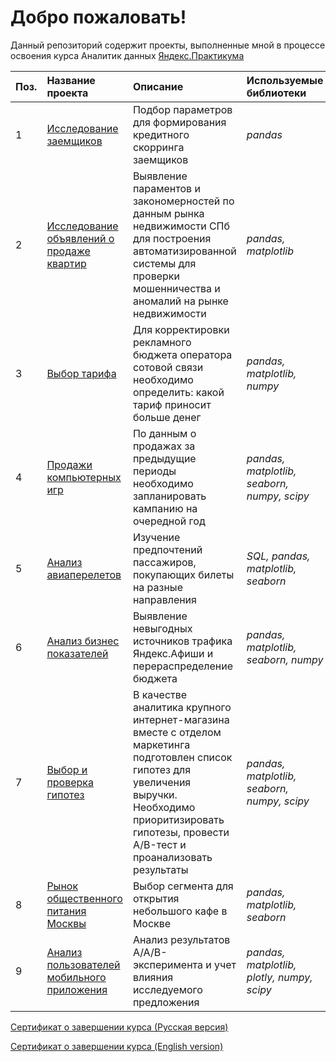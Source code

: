 # Добро пожаловать!
Данный репозиторий содержит проекты, выполненные мной в процессе освоения курса Аналитик данных [Яндекс.Практикума](https://practicum.yandex.ru/)

| Поз. | Название проекта | Описание | Используемые библиотеки | 
| :---------------------- | :---------------------- | :---------------------- | :---------------------- |
| 1 | [Исследование заемщиков](https://github.com/avgorjev/practicum_projects/tree/main/project-borrower-research) | Подбор параметров для формирования кредитного скорринга заемщиков  | *pandas* |
| 2 | [Исследование объявлений о продаже квартир](https://github.com/avgorjev/practicum_projects/tree/main/study-sale-of-apartments) | Выявление параментов и закономерностей по данным рынка недвижимости СПб для построения автоматизированной системы для проверки мошенничества и аномалий на рынке недвижимости | *pandas, matplotlib* |
| 3 | [Выбор тарифа](https://github.com/avgorjev/practicum_projects/tree/main/study-tariff-selection) | Для корректировки рекламного бюджета оператора сотовой связи необходимо определить: какой тариф приносит больше денег | *pandas, matplotlib, numpy* |
| 4 | [Продажи компьютерных игр](https://github.com/avgorjev/practicum_projects/tree/main/project-sales-of-computer-games) | По данным о продажах за предыдущие периоды необходимо запланировать кампанию на очередной год| *pandas, matplotlib, seaborn, numpy, scipy* |
| 5 | [Анализ авиаперелетов](https://github.com/avgorjev/practicum_projects/tree/main/study-air-travel-analysis) | Изучение предпочтений пассажиров, покупающих билеты на разные направления | *SQL, pandas, matplotlib, seaborn* |
| 6 | [Анализ бизнес показателей](https://github.com/avgorjev/practicum_projects/tree/main/study-business-performance-analysis) | Выявление невыгодных источников трафика Яндекс.Афиши и перераспределение бюджета | *pandas, matplotlib, seaborn, numpy* 
| 7 | [Выбор и проверка гипотез](https://github.com/avgorjev/practicum_projects/tree/main/project-selection-testing-of-hypotheses) | В качестве аналитика крупного интернет-магазина вместе с отделом маркетинга подготовлен список гипотез для увеличения выручки. Необходимо приоритизировать гипотезы, провести A/B-тест и проанализовать результаты | *pandas, matplotlib, seaborn, numpy, scipy* |
| 8 | [Рынок общественного питания Москвы](https://github.com/avgorjev/practicum_projects/tree/main/study-moscow-catering-market) | Выбор сегмента для открытия небольшого кафе в Москве | *pandas, matplotlib, seaborn* |
| 9 | [Анализ пользователей мобильного приложения](https://github.com/avgorjev/practicum_projects/tree/main/study-ab-testing-results) | Анализ результатов A/A/B-эксперимента и учет влияния исследуемого предложения| *pandas, matplotlib, plotly, numpy, scipy* |

    
[Сертификат о завершении курса (Русская версия)](https://github.com/avgorjev/practicum_projects/blob/main/Горьев%20Андрей%20Владимирович_20222DA00108.pdf)

[Сертификат о завершении курса (English version)](https://github.com/avgorjev/practicum_projects/blob/main/Andrei%20Gorev_20222DA00108.pdf)
